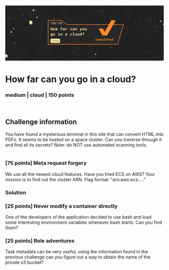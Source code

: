![](images/9-header.png)
# How far can you go in a cloud?
### medium | cloud | 150 points
<br/>

## Challenge information
You have found a mysterious terminal in this site that can convert HTML into PDFs. It seems to be hosted on a space cluster. Can you traverse through it and find all its secrets? Note: do NOT use automated scanning tools.
<br/><br/>

### [75 points] Meta request forgery
We use all the newest cloud features. Have you tried ECS on AWS? Your mission is to find out the cluster ARN. Flag format: "arn:aws:ecs:...."

### Solution


### [25 points] Never modify a container directly
One of the developers of the application decided to use bash and load some interesting environment variables whenever bash starts. Can you find them?

### [25 points] Role adventures
Task metadata can be very useful, using the information found in the previous challenge can you figure out a way to obtain the name of the private s3 bucket?